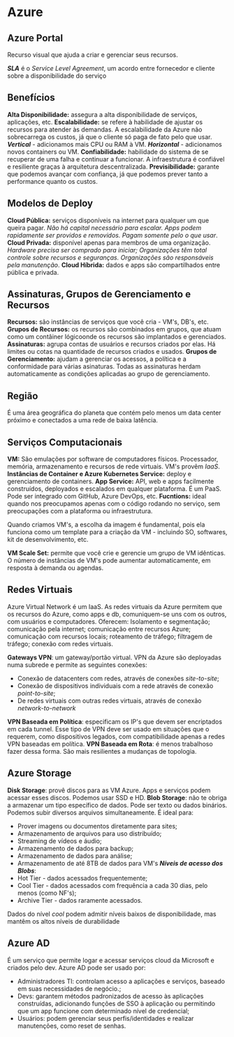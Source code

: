 # Azure

## Azure Portal

Recurso visual que ajuda a criar e gerenciar seus recursos.

***SLA*** é o *Service Level Agreement*, um acordo entre fornecedor e cliente sobre a disponibilidade do serviço

## Benefícios

**Alta Disponibilidade:** assegura a alta disponibilidade de serviços, aplicações, etc.
**Escalabilidade:** se refere à habilidade de ajustar os recursos para atender às demandas. A escalabilidade da Azure não sobrecarrega os custos, já que o cliente só paga de fato pelo que usar. ***Vertical*** - adicionamos mais CPU ou RAM à VM. ***Horizontal*** - adicionamos novos containers ou VM.
**Confiabilidade:** habilidade do sistema de se recuperar de uma falha e continuar a funcionar. A infraestrutura é confiável e resiliente graças à arquitetura descentralizada.
**Previsibilidade:** garante que podemos avançar com confiança, já que podemos prever tanto a performance quanto os custos.

## Modelos de Deploy

**Cloud Pública:** serviços disponíveis na internet para qualquer um que queira pagar. *Não há capital necessário para escalar. Apps podem rapidamente ser providos e removidos. Pagam somente pelo o que usar*. **Cloud Privada:** disponível apenas para membros de uma organização. *Hardware precisa ser comprado para iniciar; Organizações têm total controle sobre recursos e seguranças. Organizações são responsáveis pela manutenção*. **Cloud Híbrida:** dados e apps são compartilhados entre pública e privada.

## Assinaturas, Grupos de Gerenciamento e Recursos

**Recursos:** são instâncias de serviços que você cria - VM's, DB's, etc.
**Grupos de Recursos:** os recursos são combinados em grupos, que atuam como um contâiner lógicoonde os recursos são implantados e gerenciados.
**Assinaturas:** agrupa contas de usuários e recursos criados por elas. Há limites ou cotas na quantidade de recursos criados e usados.
**Grupos de Gerenciamento:** ajudam a gerenciar os acessos, a política e a conformidade para várias asinaturas. Todas as assinaturas herdam automaticamente as condições aplicadas ao grupo de gerenciamento.

## Região

É uma área geográfica do planeta que contém pelo menos um data center próximo e conectados a uma rede de baixa latência.

## Serviços Computacionais

**VM:** São emulações por software de computadores físicos. Processador, memória, armazenamento e recursos de rede virtuais. VM's provêm *IaaS*.
**Instâncias de Container e Azure Kubernetes Service:** deploy e gerenciamento de containers.
**App Service:** API, web e apps facilmente construídos, deployados e escalados em qualquer plataforma. É um PaaS. Pode ser integrado com GitHub, Azure DevOps, etc.
**Fucntions:** ideal quando nos preocupamos apenas com o código rodando no serviço, sem preocupações com a plataforma ou infraestrutura.

Quando criamos VM's, a escolha da imagem é fundamental, pois ela funciona como um template para a criação da VM - incluindo SO, softwares, kit de desenvolvimento, etc.

**VM Scale Set:** permite que você crie e gerencie um grupo de VM idênticas. O número de instâncias de VM's pode aumentar automaticamente, em resposta à demanda ou agendas. 

## Redes Virtuais

Azure Virtual Network é um IaaS. As redes virtuais da Azure permitem que os recursos do Azure, como apps e db, comuniquem-se uns com os outros, com usuários e computadores. Oferecem: Isolamento e segmentação; comunicação pela internet; comunicação entre recursos Azure; comunicação com recursos locais; roteamento de tráfego; filtragem de tráfego; conexão com redes virtuais.

**Gateways VPN**: um gateway/portão virtual. VPN da Azure são deployadas numa subrede e permite as seguintes conexões: 
* Conexão de datacenters com redes, através de conexões *site-to-site*;
* Conexão de dispositivos individuais com a rede através de conexão *point-to-site*;
* De redes virtuais com outras redes virtuais, através de conexão *network-to-network*

**VPN Baseada em Política**: especificam os IP's que devem ser encriptados em cada tunnel. Esse tipo de VPN deve ser usado em situações que o requerem, como dispositivos legados, com compatibilidade apenas a redes VPN baseadas em política.
**VPN Baseada em Rota**: é menos trabalhoso fazer dessa forma. São mais resilientes a mudanças de topologia. 

## Azure Storage

**Disk Storage**: provê discos para as VM Azure. Apps e serviços podem acessar esses discos. Podemos usar SSD e HD.
**Blob Storage**: não te obriga a armazenar um tipo específico de dados. Pode ser texto ou dados binários. Podemos subir diversos arquivos simultaneamente. É ideal para:
* Prover imagens ou documentos diretamente para sites;
* Armazenamento de arquivos para uso distribuído;
* Streaming de vídeos e áudio;
* Armazenamento de dados para backup;
* Armazenamento de dados para análise;
* Armazenamento de até 8TB de dados para VM's
***Níveis de acesso dos Blobs***:
* Hot Tier - dados acessados frequentemente;
* Cool Tier - dados acessados com frequência a cada 30 dias, pelo menos (como NF's);
* Archive Tier - dados raramente acessados.

Dados do nível *cool* podem admitir níveis baixos de disponibilidade, mas mantêm os altos níveis de durabilidade

## Azure AD
É um serviço que permite logar e acessar serviços cloud da Microsoft e criados pelo dev. Azure AD pode ser usado por:
 * Administradores TI: controlam acesso a aplicações e serviços, baseado em suas necessidades de negócio.;
 * Devs: garantem métodos padronizados de acesso às aplicações construídas, adicionando funções de SSO à aplicação ou permitindo que um app funcione com determinado nível de credencial;
 * Usuários: podem gerenciar seus perfis/identidades e realizar manutenções, como reset de senhas.

 